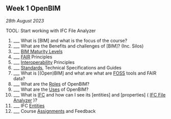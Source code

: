 ## Week 1 OpenBIM

*28th August 2023*

TOOL: Start working with IFC File Analyzer
1. ___ What is [BIM] and what is the focus of the course?
1. ___ What are the Benefits and challenges of [BIM]? (Inc. Silos)
2. ___ [BIM Maturity Levels](/Concepts/Levels)
3. ___ [FAIR](/Concepts/FAIR) Principles
3. ___ [Interoperability](/Concepts/Interoperability) Principles
4. ___ [Standards](/Concepts/Standards), Technical Specifications and Guides
1. ___ What is [(Open)BIM] and what are what are [FOSS](/Concepts/SoftwareLicences) tools and FAIR data?
1. ___ What are the [Roles](/Roles) of OpenBIM?
1. ___ What are the [Uses](/Uses) of OpenBIM?
1. ___ What is [IFC](/Concepts/IFC) and how can I see its [entities] and [properties] ( [IFC File Analyzer](/Concepts/IFCFileAnalyzer) )?
1. ___ IFC [Entities](/Concepts/Entities)
4. ___ Course [Assignments](/Assignments) and Feedback

